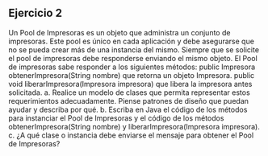 ## Ejercicio 2
Un Pool de Impresoras es un objeto que administra un conjunto de impresoras. Este
pool es único en cada aplicación y debe asegurarse que no se pueda crear más de una
instancia del mismo. Siempre que se solicite el pool de impresoras debe responderse
enviando el mismo objeto.
El Pool de impresoras sabe responder a los siguientes métodos:
public Impresora obtenerImpresora(String nombre) que retorna un objeto Impresora.
public void liberarImpresora(Impresora impresora) que libera la impresora antes
solicitada.
a. Realice un modelo de clases que permita representar estos requerimientos adecuadamente. Piense patrones de diseño que puedan ayudar y describa por qué.
b. Escriba en Java el código de los métodos para instanciar el Pool de Impresoras y el código de los métodos obtenerImpresora(String nombre) y
liberarImpresora(Impresora impresora).
c. ¿A qué clase o instancia debe enviarse el mensaje para obtener el Pool de Impresoras?
